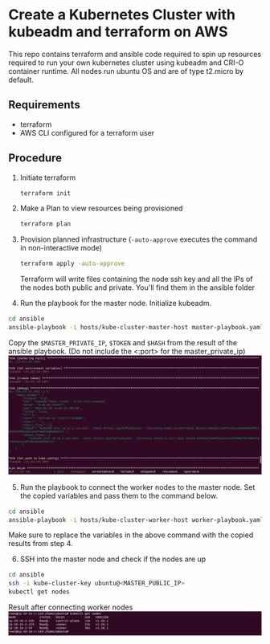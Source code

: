 # Create a Kubernetes Cluster with kubeadm and terraform on AWS
This repo contains terraform and ansible code required to spin up resources required to run your own kubernetes cluster using kubeadm and CRI-O container runtime. All nodes run ubuntu OS and are of type t2.micro by default.

## Requirements
- terraform
- AWS CLI configured for a terraform user


## Procedure
1. Initiate terraform
   ```bash
   terraform init
   ```

2. Make a Plan to view resources being provisioned
   ```bash
   terraform plan
   ```

3. Provision planned infrastructure (`-auto-approve` executes the command in non-interactive mode)
   ```bash
   terraform apply -auto-approve
   ```
   Terraform will write files containing the node ssh key and all the IPs of the nodes both public and private. You'll find them in the ansible folder

4. Run the playbook for the master node. Initialize kubeadm.
  ```bash
  cd ansible
  ansible-playbook -i hosts/kube-cluster-master-host master-playbook.yaml --private-key kube-cluster-key -u ubuntu
  ```
  Copy the `$MASTER_PRIVATE_IP`, `$TOKEN` and `$HASH` from the result of the ansible playbook. (Do not include the <:port> for the master_private_ip)
  <img src="./master-setup-result.png" alt="master-playbook result" />

5. Run the playbook to connect the worker nodes to the master node. Set the copied variables and pass them to the command below.
  ```bash
  cd ansible
  ansible-playbook -i hosts/kube-cluster-worker-host worker-playbook.yaml -e MASTER_PRIVATE_IP=10.16.1.126 -e TOKEN=bits3u.1pqsfufvnahyulk7 -e HASH=sha256:0391ba7564ef13cbe1aa59f80daf912860f1076d3a42c66af4da42686d48e715 --private-key kube-cluster-key -u ubuntu
  ```
  Make sure to replace the variables in the above command with the copied results from step 4.

6. SSH into the master node and check if the nodes are up
  ```bash
  cd ansible
  ssh -i kube-cluster-key ubuntu@<MASTER_PUBLIC_IP>
  kubectl get nodes
  ```
  Result after connecting worker nodes 
  <img src="./get-nodes.png" alt="get-nodes" />

